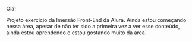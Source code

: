 Olá! 

Projeto exercício da Imersão Front-End da Alura.
Ainda estou começando nessa área, apesar de não ter sido a primeira vez a ver esse conteúdo, ainda estou aprendendo e estou gostando muito da área. 
